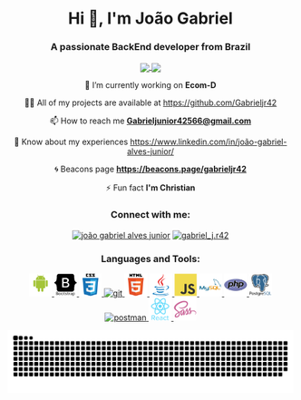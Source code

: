 <h1 align="center">Hi 👋, I'm João Gabriel</h1>
<h3 align="center">A passionate BackEnd developer from Brazil</h3>

<div align="center">
  <a href="https://github.com/gabrieljr42">
    <img align="center" height="180em" src="https://github-readme-stats.vercel.app/api/top-langs/?username=gabrieljr42&layout=compact&langs_count=7&theme=dracula"/>
   <img align = "center" src = "https://i.imgur.com/kPjGg76.png">
  </a>
</div>


<div align="center">

  🔭 I’m currently working on <b>Ecom-D</b>
  
  👨‍💻 All of my projects are available at https://github.com/Gabrieljr42
  
📫 How to reach me <b>Gabrieljunior42566@gmail.com</b>

📄 Know about my experiences https://www.linkedin.com/in/joão-gabriel-alves-junior/

🌀 Beacons page <b>https://beacons.page/gabrieljr42</b> 
  
⚡ Fun fact <b>I'm Christian</b>
  
 </div>
<h3 align="center">Connect with me:</h3>
<p align="center">
<a href="https://linkedin.com/in/joão gabriel alves junior" target="blank"><img align="center" src="https://raw.githubusercontent.com/rahuldkjain/github-profile-readme-generator/master/src/images/icons/Social/linked-in-alt.svg" alt="joão gabriel alves junior" height="30" width="40" /></a>
<a href="https://instagram.com/gabriel_j.r42" target="blank"><img align="center" src="https://raw.githubusercontent.com/rahuldkjain/github-profile-readme-generator/master/src/images/icons/Social/instagram.svg" alt="gabriel_j.r42" height="30" width="40" /></a>
</p>

<h3 align="center">Languages and Tools:</h3>
<p align="center"> <a href="https://developer.android.com" target="_blank"> <img src="https://raw.githubusercontent.com/devicons/devicon/master/icons/android/android-original-wordmark.svg" alt="android" width="40" height="40"/> </a> <a href="https://getbootstrap.com" target="_blank"> <img src="https://raw.githubusercontent.com/devicons/devicon/master/icons/bootstrap/bootstrap-plain-wordmark.svg" alt="bootstrap" width="40" height="40"/> </a> <a href="https://www.w3schools.com/css/" target="_blank"> <img src="https://raw.githubusercontent.com/devicons/devicon/master/icons/css3/css3-original-wordmark.svg" alt="css3" width="40" height="40"/> </a> <a href="https://git-scm.com/" target="_blank"> <img src="https://www.vectorlogo.zone/logos/git-scm/git-scm-icon.svg" alt="git" width="40" height="40"/> </a> <a href="https://www.w3.org/html/" target="_blank"> <img src="https://raw.githubusercontent.com/devicons/devicon/master/icons/html5/html5-original-wordmark.svg" alt="html5" width="40" height="40"/> </a> <a href="https://www.java.com" target="_blank"> <img src="https://raw.githubusercontent.com/devicons/devicon/master/icons/java/java-original.svg" alt="java" width="40" height="40"/> </a> <a href="https://developer.mozilla.org/en-US/docs/Web/JavaScript" target="_blank"> <img src="https://raw.githubusercontent.com/devicons/devicon/master/icons/javascript/javascript-original.svg" alt="javascript" width="40" height="40"/> </a> <a href="https://www.mysql.com/" target="_blank"> <img src="https://raw.githubusercontent.com/devicons/devicon/master/icons/mysql/mysql-original-wordmark.svg" alt="mysql" width="40" height="40"/> </a> <a href="https://www.php.net" target="_blank"> <img src="https://raw.githubusercontent.com/devicons/devicon/master/icons/php/php-original.svg" alt="php" width="40" height="40"/> </a> <a href="https://www.postgresql.org" target="_blank"> <img src="https://raw.githubusercontent.com/devicons/devicon/master/icons/postgresql/postgresql-original-wordmark.svg" alt="postgresql" width="40" height="40"/> </a> <a href="https://postman.com" target="_blank"> <img src="https://www.vectorlogo.zone/logos/getpostman/getpostman-icon.svg" alt="postman" width="40" height="40"/> </a> <a href="https://reactjs.org/" target="_blank"> <img src="https://raw.githubusercontent.com/devicons/devicon/master/icons/react/react-original-wordmark.svg" alt="react" width="40" height="40"/> </a> <a href="https://sass-lang.com" target="_blank"> <img src="https://raw.githubusercontent.com/devicons/devicon/master/icons/sass/sass-original.svg" alt="sass" width="40" height="40"/> </a> </p>

![Snake animation](https://github.com/gabrieljr42/gabrieljr42/blob/output/github-contribution-grid-snake.svg)

